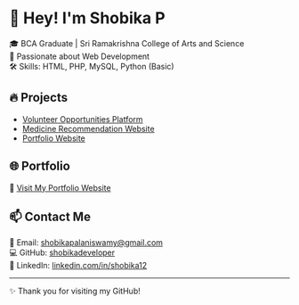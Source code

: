 # 👋 Hey! I'm Shobika P

🎓 BCA Graduate | Sri Ramakrishna College of Arts and Science  
💖 Passionate about Web Development  
🛠️ Skills: HTML, PHP, MySQL, Python (Basic)

## 🔥 Projects
- [Volunteer Opportunities Platform](https://github.com/shobikadeveloper/volunteer-platform)  
- [Medicine Recommendation Website](https://github.com/shobikadeveloper/medicine-recommendation-website)  
- [Portfolio Website](https://github.com/shobikadeveloper/shobika-portfolio)

## 🌐 Portfolio
🔗 [Visit My Portfolio Website](https://shobikadeveloper.github.io/shobika-portfolio)

## 📫 Contact Me
📧 Email: shobikapalaniswamy@gmail.com  
💻 GitHub: [shobikadeveloper](https://github.com/shobikadeveloper)  
🔗 LinkedIn: [linkedin.com/in/shobika12](https://linkedin.com/in/shobika12)

---

✨ Thank you for visiting my GitHub!
